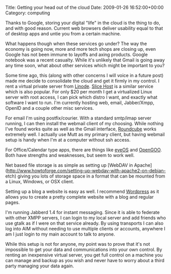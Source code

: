 Title: Getting your head out of the cloud
Date: 2009-01-26 16:52:00+00:00
Category: computing

Thanks to Google, storing your digital "life" in the cloud is the thing to do,
and with good reason. Current web browsers deliver usability equal to that of
desktop apps and untie you from a certain machine.

  
  
  
What happens though when these services go under? The way the economy is going
now, more and more tech shops are closing up, even Google has not been immune
to layoffs and axing products. Google notebook was a recent casualty. While
it's unlikely that Gmail is going away any time soon, what about other
services which might be important to you?

  
  
  
Some time ago, this (along with other concerns I will voice in a future post)
made me decide to consolidate the cloud and get it firmly in my control. I
rent a virtual private server from [Linode](http://www.linode.com/). [Slice
Host](http://www.slicehost.com/) is a similar service which is also popular.
For only $20 per month I get a virtualized Linux server with root access, I
can pick which distro I want, and exactly what software I want to run. I'm
currently hosting web, email, Jabber/Xmpp, OpenID and a couple other misc
services.

  
  
  
For email I'm using postfix/courier. With a standard smtp/imap server running,
I can then install the webmail client of my choosing. While nothing I've found
works quite as well as the Gmail interface, [Roundcube](http://roundcube.net/)
works extremely well. I actually use Mutt as my primary client, but having
webmail setup is handy when I'm at a computer without ssh access.

  
  
  
For Office/Calendar type apps, there are things like
[eyeOS](http://eyeos.org/) and [OpenGOO](http://www.opengoo.org/). Both have
strengths and weaknesses, but seem to work well.

  
  
  
Net based file storage is as simple as setting up [WebDAV in
Apache](http://www.howtoforge.com/setting-up-webdav-with-apache2-on-debian-
etch) giving you lots of storage space in a format that can be mounted from a
Linux, Windows, or OSX client.

  
  
  
Setting up a blog a website is easy as well. I recommend
[Wordpress](http://www.wordpress.org/) as it allows you to create a pretty
complete website with a blog and regular pages.

  
  
  
I'm running Jabberd 1.4 for instant messaging. Since it is able to federate
with other XMPP servers, I can login to my local server and add friends who
use gtalk as if I were on that service already. By using transports I can also
log into AIM without needing to use multiple clients or accounts, anywhere I
am I just login to my main account to talk to anyone.

  
  
  
While this setup is not for anyone, my point was to prove that it's not
impossible to get your data and communications into your own control. By
renting an inexpensive virtual server, you get full control on a machine you
can manage and backup as you wish and never have to worry about a third party
managing your data again.

